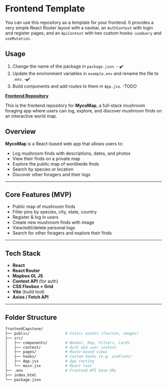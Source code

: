 # Frontend Template

You can use this repository as a template for your frontend. It provides a very simple
React Router layout with a navbar, an `AuthContext` with login and register pages, and an
`ApiContext` with two custom hooks: `useQuery` and `useMutation`.

## Usage

1. Change the name of the package in `package.json`. - ✔️
2. Update the environment variables in `example.env` and rename the file to `.env`. -✔️
3. Build components and add routes to them in `App.jsx`. -TODO

**[Frontend Repository](https://github.com/MajerAsh/FrontendCapstone)**

This is the frontend repository for **MycoMap**, a full-stack mushroom foraging app where users can log, explore, and discover mushroom finds on an interactive world map.

## Overview

**MycoMap** is a React-based web app that allows users to:

- Log mushroom finds with descriptions, dates, and photos
- View their finds on a private map
- Explore the public map of worldwide finds
- Search by species or location
- Discover other foragers and their logs

---

## Core Features (MVP)

- Public map of mushroom finds
- Filter pins by species, city, state, country
- Register & log in users
- Create new mushroom finds with image
- View/edit/delete personal logs
- Search for other foragers and explore their finds

---

## Tech Stack

- **React**
- **React Router**
- **Mapbox GL JS**
- **Context API** (for auth)
- **CSS Flexbox + Grid**
- **Vite** (build tool)
- **Axios / Fetch API**

---

## Folder Structure

```bash
frontendCapstone/
├── public/                # Static assets (favicon, images)
├── src/
│   ├── components/        # Navbar, Map, Filters, Cards
│   ├── context/           # Auth and user context
│   ├── pages/             # Route-based views
│   ├── hooks/             # Custom hooks (e.g. useFinds)
│   ├── App.jsx            # App routing
│   └── main.jsx           # React root
├── .env                   # Frontend API base URL
├── index.html
└── package.json
```
